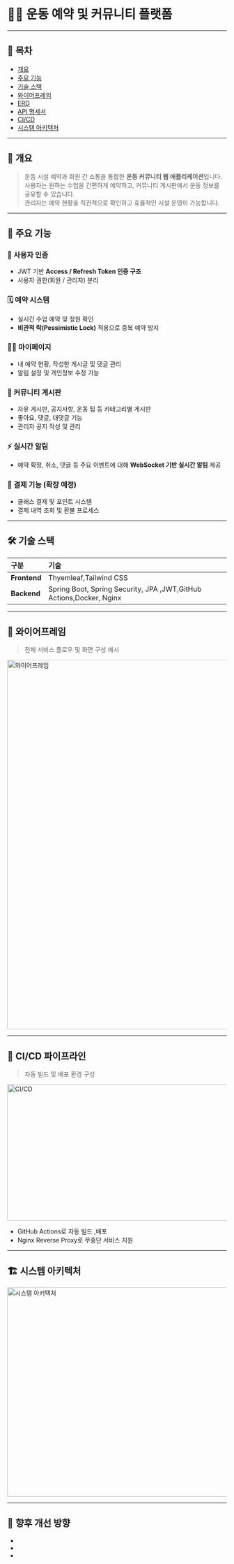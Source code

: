 # 🏋️‍♀️ 운동 예약 및 커뮤니티 플랫폼

---

## 📑 목차
- [개요](#-개요)
- [주요 기능](#-주요-기능)
- [기술 스택](#-기술-스택)
- [와이어프레임](#-와이어프레임)
- [ERD](#-erd)
- [API 명세서](#-api-명세서)
- [CI/CD](#-cicd)
- [시스템 아키텍처](#-시스템-아키텍처)

---

## 🧠 개요
> 운동 시설 예약과 회원 간 소통을 통합한 **운동 커뮤니티 웹 애플리케이션**입니다.  
> 사용자는 원하는 수업을 간편하게 예약하고, 커뮤니티 게시판에서 운동 정보를 공유할 수 있습니다.  
> 관리자는 예약 현황을 직관적으로 확인하고 효율적인 시설 운영이 가능합니다.

---

## 🩻 주요 기능

### 🔐 사용자 인증
- JWT 기반 **Access / Refresh Token 인증 구조**
- 사용자 권한(회원 / 관리자) 분리

### 🗓️ 예약 시스템
- 실시간 수업 예약 및 정원 확인
- **비관적 락(Pessimistic Lock)** 적용으로 중복 예약 방지

### 🧍‍♀️ 마이페이지
- 내 예약 현황, 작성한 게시글 및 댓글 관리
- 알림 설정 및 개인정보 수정 가능

### 💬 커뮤니티 게시판
- 자유 게시판, 공지사항, 운동 팁 등 카테고리별 게시판
- 좋아요, 댓글, 대댓글 기능
- 관리자 공지 작성 및 관리

### ⚡ 실시간 알림
- 예약 확정, 취소, 댓글 등 주요 이벤트에 대해 **WebSocket 기반 실시간 알림** 제공

### 🧾 결제 기능 (확장 예정)
- 클래스 결제 및 포인트 시스템
- 결제 내역 조회 및 환불 프로세스

---

## 🛠 기술 스택

| 구분 | 기술                                      |
|:--|:----------------------------------------|
| **Frontend** | Thyemleaf,Tailwind CSS                  |
| **Backend** | Spring Boot, Spring Security, JPA ,JWT,GitHub Actions,Docker, Nginx  |


---

## 📐 와이어프레임
> 전체 서비스 플로우 및 화면 구성 예시

<img width="1118" height="846" alt="와이어프레임" src="https://github.com/user-attachments/assets/e57eed50-a48b-4c7b-a2ce-01a15a7235c0" />

---

## 🚀 CI/CD 파이프라인
> 자동 빌드 및 배포 환경 구성

<img width="635" height="312" alt="CI/CD" src="https://github.com/user-attachments/assets/83b0cdc1-6a47-4296-aef7-55c8cb45a1a7" />

- GitHub Actions로 자동 빌드 ,배포
- Nginx Reverse Proxy로 무중단 서비스 지원

---

## 🏗 시스템 아키텍처

<img width="829" height="479" alt="시스템 아키텍처" src="https://github.com/user-attachments/assets/4a6bf3c7-b806-4d4d-ad5a-6318695b7848" />

---

## 💬 향후 개선 방향
- 
- 
-

